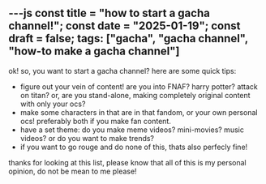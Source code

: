 ---js
const title = "how to start a gacha channel!";
const date = "2025-01-19";
const draft = false;
tags: ["gacha", "gacha channel", "how-to make a gacha channel"]
---
ok! so, you want to start a gacha channel? here are some quick tips:

* figure out your vein of content! are you into FNAF? harry potter? attack on titan? or, are you stand-alone, making completely original content with only your ocs?
* make some characters in that are in that fandom, or your own personal ocs! preferably both if you make fan content.
* have a set theme: do you make meme videos? mini-movies? music videos? or do you want to make trends?
* if you want to go rouge and do none of this, thats also perfecly fine!

thanks for looking at this list, please know that all of this is my personal opinion, do not be mean to me please!
